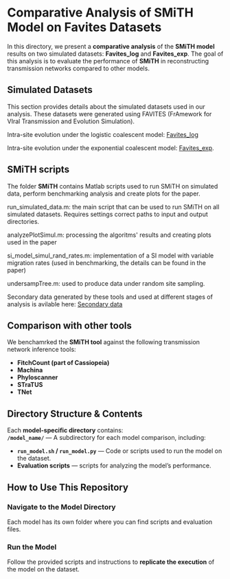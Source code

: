 # **Comparative Analysis of SMiTH Model on Favites Datasets**  

In this directory, we present a **comparative analysis** of the **SMiTH model** results on two simulated datasets: **Favites_log** and **Favites_exp**. The goal of this analysis is to evaluate the performance of **SMiTH** in reconstructing transmission networks compared to other models.

## **Simulated Datasets**
This section provides details about the simulated datasets used in our analysis. These datasets were generated using FAVITES (FrAmework for VIral Transmission and Evolution Simulation).

Intra-site evolution under the logistic coalescent model:  [Favites_log](https://uconn-my.sharepoint.com/:u:/r/personal/marykafi_uconn_edu/Documents/FavitesDataset/Favites_log.zip?csf=1&web=1&e=x8HFsd) 

Intra-site evolution under the exponential coalescent model: [Favites_exp](https://uconn-my.sharepoint.com/:u:/r/personal/marykafi_uconn_edu/Documents/FavitesDataset/Favites_exp.zip?csf=1&web=1&e=PVR1wv). 

## **SMiTH scripts**
The folder **SMiTH** contains Matlab scripts used to run SMiTH on simulated data, perform benchmarking analysis and create plots for the paper. 

run_simulated_data.m: the main script that can be used to run SMiTH on all simulated datasets. Requires settings correct paths to input and output directories.

analyzePlotSimul.m: processing the algoritms' results and creating plots used in the paper

si_model_simul_rand_rates.m: implementation of a SI model with variable migration rates (used in benchmarking, the details can be found in the paper)

undersampTree.m: used to produce data under random site sampling.

Secondary data generated by these tools and used at different stages of analysis is avilable here: [Secondary data](https://uconn-my.sharepoint.com/:u:/g/personal/pavel_skums_uconn_edu/Ef81Eb3BU65DsBf8C_ltJuUBuZ4gpNk1gtJ455hDMySJ8w?e=YQHWzT)

## **Comparison with other tools**
We benchamrked the **SMiTH tool** against the following transmission network inference tools:  
- **FitchCount (part of Cassiopeia)**  
- **Machina**  
- **Phyloscanner**  
- **STraTUS**  
- **TNet**  


## **Directory Structure & Contents**
Each **model-specific directory** contains:  
**`/model_name/`** — A subdirectory for each model comparison, including:  
- **`run_model.sh` / `run_model.py`** — Code or scripts used to run the model on the dataset.  
- **Evaluation scripts** — scripts for analyzing the model’s performance.  



## **How to Use This Repository**
### **Navigate to the Model Directory**
Each model has its own folder where you can find scripts and evaluation files. 

### **Run the Model**
Follow the provided scripts and instructions to **replicate the execution** of the model on the dataset.
